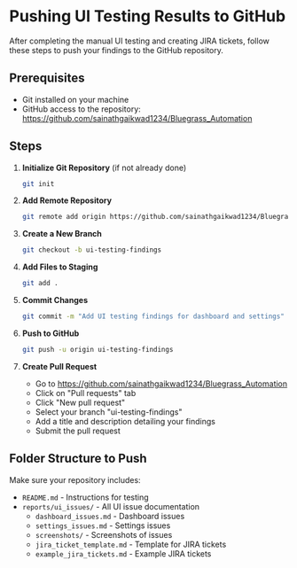 # Pushing UI Testing Results to GitHub

After completing the manual UI testing and creating JIRA tickets, follow these steps to push your findings to the GitHub repository.

## Prerequisites

- Git installed on your machine
- GitHub access to the repository: https://github.com/sainathgaikwad1234/Bluegrass_Automation

## Steps

1. **Initialize Git Repository** (if not already done)
   ```bash
   git init
   ```

2. **Add Remote Repository**
   ```bash
   git remote add origin https://github.com/sainathgaikwad1234/Bluegrass_Automation.git
   ```

3. **Create a New Branch**
   ```bash
   git checkout -b ui-testing-findings
   ```

4. **Add Files to Staging**
   ```bash
   git add .
   ```

5. **Commit Changes**
   ```bash
   git commit -m "Add UI testing findings for dashboard and settings"
   ```

6. **Push to GitHub**
   ```bash
   git push -u origin ui-testing-findings
   ```

7. **Create Pull Request**
   - Go to https://github.com/sainathgaikwad1234/Bluegrass_Automation
   - Click on "Pull requests" tab
   - Click "New pull request"
   - Select your branch "ui-testing-findings"
   - Add a title and description detailing your findings
   - Submit the pull request

## Folder Structure to Push

Make sure your repository includes:

- `README.md` - Instructions for testing
- `reports/ui_issues/` - All UI issue documentation
  - `dashboard_issues.md` - Dashboard issues
  - `settings_issues.md` - Settings issues
  - `screenshots/` - Screenshots of issues
  - `jira_ticket_template.md` - Template for JIRA tickets
  - `example_jira_tickets.md` - Example JIRA tickets 